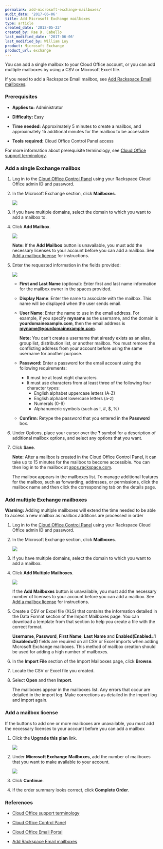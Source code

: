 ```yaml
---
permalink: add-microsoft-exchange-mailboxes/
audit_date: '2017-06-06'
title: Add Microsoft Exchange mailboxes
type: article
created_date: '2012-05-23'
created_by: Rae D. Cabello
last_modified_date: '2017-06-06'
last_modified_by: William Loy
product: Microsoft Exchange
product_url: exchange
---
```


You can add a single mailbox to your Cloud Office account, or you can add multiple mailboxes by using a CSV or Microsoft Excel file.

If you need to add a Rackspace Email mailbox, see [Add Rackspace Email mailboxes](https://support.rackspace.com/how-to/add-rackspace-email-mailboxes/).

### Prerequisites

- **Applies to:** Administrator

- **Difficulty:** Easy

- **Time needed:** Approximately 5 minutes to create a mailbox, and approximately 15 additional minutes for the mailbox to be accessible

- **Tools required:** Cloud Office Control Panel access

For more information about prerequisite terminology, see [Cloud Office support terminology](/how-to/cloud-office-support-terminology).

### Add a single Exchange mailbox

1. Log in to the [Cloud Office Control Panel](https://cp.rackspace.com) using your Rackspace Cloud Office admin ID and password.

2. In the Microsoft Exchange section, click **Mailboxes**.

   <img src="{% asset_path exchange/add-microsoft-exchange-mailboxes/add-hex-mailbox-sc1.png %}" />

3. If you have multiple domains, select the domain to which you want to add a mailbox to.

4. Click **Add Mailbox**.

   <img src="{% asset_path exchange/add-microsoft-exchange-mailboxes/add-hex-mailbox-sc2.png %}" />

   **Note:** If the **Add Mailbox** button is unavailable, you must add the necessary licenses to your account before you can add a mailbox. See [Add a mailbox license](#add-a-mailbox-license) for instructions.

5. Enter the requested information in the fields provided:

   <img src="{% asset_path exchange/add-microsoft-exchange-mailboxes/add-hex-mailbox-sc3.png %}" />

   * **First and Last Name** (optional): Enter first and last name information for the mailbox owner in the spaces provided.

   * **Display Name**: Enter the name to associate with the mailbox. This name will be displayed when the user sends email.

   * **User Name**:  Enter the name to use in the email address. For example, if you specify **myname** as the username, and the domain is **yourdomainexample.com**, then the email address is **myname@yourdomainexample.com**.

     **Note:** You can't create a username that already exists as an alias, group list, distribution list, or another mailbox. You must remove the conflicting address from your account before using the same username for another purpose.

   * **Password:** Enter a password for the email account using the following requirements:

     - It must be at least eight characters.
     - It must use characters from at least three of the following four character types:
    	 - English alphabet uppercase letters (A-Z)
    	 - English alphabet lowercase letters (a-z)
    	 - Numerals (0-9)
    	 - Alphanumeric symbols (such as !, #, $, %)

   * **Confirm:** Retype the password that you entered in the **Password** box.

6. Under Options, place your cursor over the **?** symbol for a description of additional mailbox options, and select any options that you want.

7. Click **Save**.

   **Note:** After a mailbox is created in the Cloud Office Control Panel, it can take up to 15 minutes for the mailbox to become accessible. You can then log in to the mailbox at [apps.rackspace.com](https://apps.rackspace.com/index.php).

   The mailbox appears in the mailboxes list. To manage additional features for the mailbox, such as forwarding, addresses, or permissions, click the mailbox name and then click the corresponding tab on the details page.

### Add multiple Exchange mailboxes

**Warning:** Adding multiple mailboxes will extend the time needed to be able to access a new mailbox as mailbox additions are processed in order

1. Log in to the [Cloud Office Control Panel](https://cp.rackspace.com) using your Rackspace Cloud Office admin ID and password.

2. In the Microsoft Exchange section, click **Mailboxes**.

   <img src="{% asset_path exchange/add-microsoft-exchange-mailboxes/add-hex-mailbox-sc1.png %}" />

3. If you have multiple domains, select the domain to which you want to add a mailbox.

4. Click **Add Multiple Mailboxes**.

    <img src="{% asset_path exchange/add-microsoft-exchange-mailboxes/add-multi-hex-sc1.png %}" />

    If the **Add Mailboxes** button is unavailable, you must add the necessary number of licenses to your account before you can add a mailbox. See [Add a mailbox license](#add-a-mailbox-license) for instructions.

5. Create a CSV or Excel file (XLS) that contains the information detailed in the Data Format section of the Import Mailboxes page. You can download a template from that section to help you create a file with the correct format.

    **Username**, **Password**, **First Name**, **Last Name** and **Enabled(Enabled=1 Disabled=0)** fields are required on all CSV or Excel imports when adding Microsoft Exchange mailboxes. This method of mailbox creation should be used for adding a high number of mailboxes.

6. In the **Import File** section of the Import Mailboxes page, click **Browse**.

7. Locate the CSV or Excel file you created.

8. Select **Open** and then **Import**.

    The mailboxes appear in the mailboxes list. Any errors that occur are detailed in the import log. Make corrections as detailed in the import log and import again.


### Add a mailbox license

If the buttons to add one or more mailboxes are unavailable, you must add the
necessary licenses to your account before you can add a mailbox

1. Click the **Upgrade this plan** link.

   <img src="{% asset_path exchange/add-microsoft-exchange-mailboxes/add-hex-license-sc1.png %}" />

2. Under **Microsoft Exchange Mailboxes**, add the number of mailboxes that you want to make available to your account.

   <img src="{% asset_path exchange/add-microsoft-exchange-mailboxes/add-hex-license-sc2.png %}" />

3. Click **Continue**.

4. If the order summary looks correct, click **Complete Order**.


### References

- [Cloud Office support terminology](/how-to/cloud-office-support-terminology)

- [Cloud Office Control Panel](https://cp.rackspace.com/Login.aspx?ReturnUrl=%2f "Cloud Office Control Panel")

- [Cloud Office Email Portal](https://apps.rackspace.com/index.php)

- [Add Rackspace Email mailboxes](https://support.rackspace.com/how-to/add-rackspace-email-mailboxes/)
